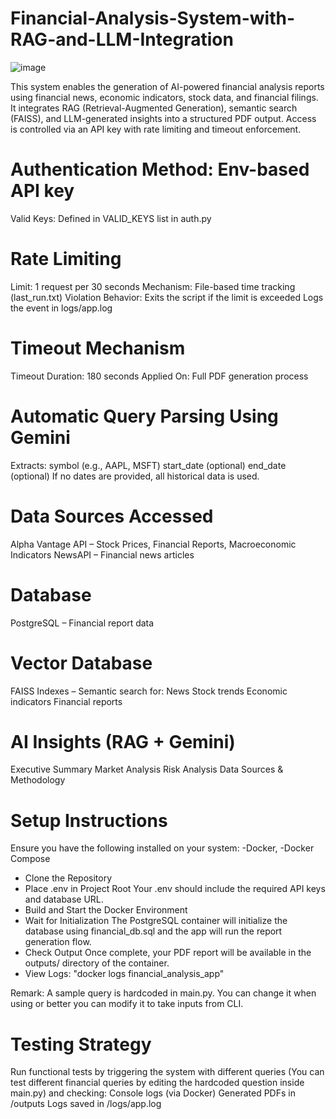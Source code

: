 # Financial-Analysis-System-with-RAG-and-LLM-Integration
![image](https://github.com/user-attachments/assets/1171b06e-c719-4126-b75b-d78466e9f218)

This system enables the generation of AI-powered financial analysis reports using financial news, economic indicators, stock data, and financial filings. It integrates RAG (Retrieval-Augmented Generation), semantic search (FAISS), and LLM-generated insights into a structured PDF output. Access is controlled via an API key with rate limiting and timeout enforcement.

# Authentication Method: Env-based API key
Valid Keys: Defined in VALID_KEYS list in auth.py

# Rate Limiting
Limit: 1 request per 30 seconds
Mechanism: File-based time tracking (last_run.txt)
Violation Behavior:
  Exits the script if the limit is exceeded
  Logs the event in logs/app.log

# Timeout Mechanism
Timeout Duration: 180 seconds
Applied On: Full PDF generation process

# Automatic Query Parsing Using Gemini
Extracts:
  symbol (e.g., AAPL, MSFT)
  start_date (optional)
  end_date (optional)
If no dates are provided, all historical data is used.

# Data Sources Accessed
  Alpha Vantage API – Stock Prices, Financial Reports, Macroeconomic Indicators
  NewsAPI – Financial news articles
  
# Database
  PostgreSQL – Financial report data

# Vector Database
FAISS Indexes – Semantic search for:
  News
  Stock trends
  Economic indicators
  Financial reports

# AI Insights (RAG + Gemini)
Executive Summary
Market Analysis
Risk Analysis
Data Sources & Methodology

# Setup Instructions
Ensure you have the following installed on your system:
  -Docker, 
  -Docker Compose
- Clone the Repository
- Place .env in Project Root Your .env should include the required API keys and database URL.
- Build and Start the Docker Environment
- Wait for Initialization The PostgreSQL container will initialize the database using financial_db.sql and the app will run the report generation flow.
- Check Output Once complete, your PDF report will be available in the outputs/ directory of the container.
- View Logs: "docker logs financial_analysis_app"

Remark: A sample query is hardcoded in main.py. You can change it when using or better you can modify it to take inputs from CLI.

# Testing Strategy
Run functional tests by triggering the system with different queries (You can test different financial queries by editing the hardcoded question inside main.py) and checking:
  Console logs (via Docker)
  Generated PDFs in /outputs
  Logs saved in /logs/app.log
